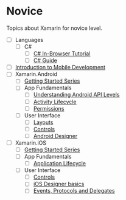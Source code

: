# Novice

Topics about Xamarin for novice level.

- [ ] Languages
  - [ ] C#
    - [ ] [C# In-Browser Tutorial](https://www.microsoft.com/net/tutorials/csharp/getting-started)
    - [ ] [C# Guide](https://docs.microsoft.com/dotnet/csharp/)
- [ ] [Introduction to Mobile Development](https://docs.microsoft.com/en-us/xamarin/cross-platform/get-started/introduction-to-mobile-development)
- [ ] Xamarin.Android
  - [ ] [Getting Started Series](https://docs.microsoft.com/en-us/xamarin/android/get-started/index)
  - [ ] App Fundamentals
    - [ ] [Understanding Android API Levels](https://docs.microsoft.com/en-us/xamarin/android/app-fundamentals/android-api-levels)
    - [ ] [Activity Lifecycle](https://docs.microsoft.com/en-us/xamarin/android/app-fundamentals/activity-lifecycle/)
    - [ ] [Permissions](https://docs.microsoft.com/en-us/xamarin/android/app-fundamentals/permissions)
  - [ ] User Interface
    - [ ] [Layouts](https://docs.microsoft.com/en-us/xamarin/android/user-interface/layouts/index)
    - [ ] [Controls](https://docs.microsoft.com/en-us/xamarin/android/user-interface/controls/)
    - [ ] [Android Designer](https://docs.microsoft.com/en-us/xamarin/android/user-interface/android-designer/index)
- [ ] Xamarin.iOS
  - [ ] [Getting Started Series](https://docs.microsoft.com/en-us/xamarin/ios/get-started/index)
  - [ ] App Fundamentals
    - [ ] [Application Lifecycle](https://docs.microsoft.com/en-us/xamarin/ios/app-fundamentals/backgrounding/application-lifecycle-demo)
  - [ ] User Interface
    - [ ] [Controls](https://docs.microsoft.com/en-us/xamarin/ios/user-interface/controls/index)
    - [ ] [iOS Designer basics](https://docs.microsoft.com/en-us/xamarin/ios/user-interface/designer/introduction)
    - [ ] [Events, Protocols and Delegates](https://docs.microsoft.com/en-us/xamarin/ios/app-fundamentals/delegates-protocols-and-events)
